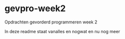 # gevpro-week2
Opdrachten gevorderd programmeren week 2

In deze readme staat vanalles en nogwat
en nu nog meer
